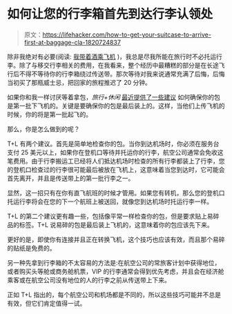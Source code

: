 # 如何让您的行李箱首先到达行李认领处

> 原文：<https://lifehacker.com/how-to-get-your-suitcase-to-arrive-first-at-baggage-cla-1820724837>

除非我绝对有必要(阅读: [我带着酒乘飞机](https://lifehacker.com/how-to-successfully-pack-beer-and-wine-in-your-suitcase-1820165411) )，我总是尽我所能在旅行时不必托运行李。除了与移交行李相关的费用，在我看来，整个经历中最糟糕的部分是在长途飞行后不得不等待你的行李箱绕过传送带。那次等待对我来说通常充满了后悔，后悔当初买了那瓶威士忌，把回家的旅程推迟了 20 分钟。



如果你和我一样讨厌等着拿包，*旅行+休闲* [最近提供了一些建议](http://www.travelandleisure.com/airlines-airports/tips-for-getting-luggage-first) 如何确保你的包是第一批下飞机的。关键是要确保你的包是最后装上的。这样，当他们上传飞机的时候，你的将是第一批起飞的。

那么，你是怎么做到的呢？

T+L 有两个建议。首先是简单地检查你的包。当你到达机场时，你必须在服务台支付 25 美元以上，如果你在登机口等待并托运你的行李，航空公司通常会免收这笔费用。由于行李搬运工已经将人们抵达机场时检查的所有行李都装上了行李，您的登机口检查过的行李很可能最后被放在飞机上，这意味着当您到达时，它可能会首先离开，并且是传送带上的第一批行李之一。

显然，这一招只有在你有直飞航班的时候才管用。如果您有转机，那么您的登机口托运行李将会在您的下一个航班上被送回，就像您到达机场时托运行李一样。

T+L 的第二个建议更有趣一些，包括像平常一样检查你的包，但是要求贴上易碎品的标签。T+L 说易碎的包是最后装上飞机的，这意味着你的包应该先下来。

更好的是，即使你有连接并且正在转换飞机，这个技巧也应该有效，而且那个易碎的贴纸是免费的。

另一种先拿到行李箱的不太容易的方法是:在航空公司的常旅客计划中获得地位，或者购买头等舱或商务舱机票，VIP 的行李通常会得到优先考虑，并且会在经济舱乘客或在航空公司没有地位的人的行李之前从传送带上下来。

正如 T+L 指出的，每个航空公司和机场都是不同的，所以这些技巧可能并不总是有效，但它们肯定值得一试。